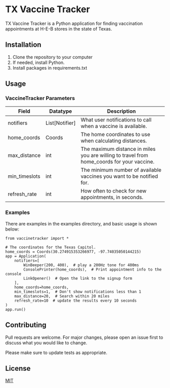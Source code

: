 # TX Vaccine Tracker

TX Vaccine Tracker is a Python application for finding vaccination appointments at H-E-B stores in the state of Texas.

## Installation


1. Clone the repository to your computer
2. If needed, install Python.
3. Install packages in requirements.txt

## Usage

### VaccineTracker Parameters

| Field         | Datatype       | Description                                                                                |
|---------------|----------------|--------------------------------------------------------------------------------------------|
| notifiers     | List[Notifier] | What user notifications to call when a vaccine is available.                               |
| home_coords   | Coords         | The home coordinates to use when calculating distances.                                    | 
| max_distance  | int            | The maximum distance in miles you are willing to travel from home_coords for your vaccine. |
| min_timeslots | int            | The minimum number of available vaccines you want to be notified for.                      |
| refresh_rate  | int            | How often to check for new appointments, in seconds.                                       |


### Examples

There are examples in the examples directory, and basic usage is shown below:

```
from vaccinetracker import *

# The coordinates for the Texas Capitol.
home_coords = Coords(30.274915353266977, -97.74035050144215)
app = Application(
    notifiers=[
        WinBeeper(200, 400),  # play a 200Hz tone for 400ms
        ConsolePrinter(home_coords),  # Print appointment info to the console
        LinkOpener()  # Open the link to the signup form
    ],
    home_coords=home_coords,
    min_timeslots=1,  # Don't show notifications less than 1
    max_distance=20,  # Search within 20 miles
    refresh_rate=10  # update the results every 10 seconds
)
app.run()
```

## Contributing
Pull requests are welcome. For major changes, please open an issue first to discuss what you would like to change.

Please make sure to update tests as appropriate.

## License
[MIT](https://choosealicense.com/licenses/mit/)